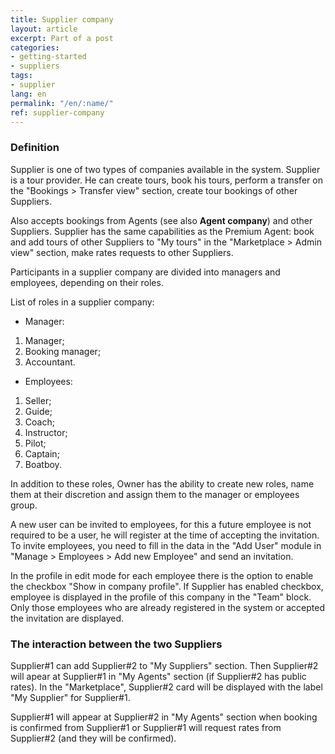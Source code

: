 ```yaml
---
title: Supplier company
layout: article
excerpt: Part of a post
categories:
- getting-started
- suppliers
tags:
- supplier
lang: en
permalink: "/en/:name/"
ref: supplier-company
---
```


### **Definition**

Supplier is one of two types of companies available in the system. Supplier is a tour provider. He can create tours, book his tours, perform a transfer on the "Bookings > Transfer view" section, create tour bookings of other Suppliers.

Also accepts bookings from Agents (see also **Agent company**) and other Suppliers. Supplier has the same capabilities as the Premium Agent: book and add tours of other Suppliers to "My tours" in the "Marketplace > Admin view" section, make rates requests to other Suppliers.

Participants in a supplier company are divided into managers and employees, depending on their roles.

List of roles in a supplier company:
- Manager:

1. Manager;
2. Booking manager;
3. Accountant.

- Employees:

1. Seller;
2. Guide;
3. Coach;
4. Instructor;
5. Pilot;
6. Captain;
7. Boatboy.

In addition to these roles, Owner has the ability to create new roles, name them at their discretion and assign them to the manager or employees group.

A new user can be invited to employees, for this a future employee is not required to be a user, he will register at the time of accepting the invitation. To invite employees, you need to fill in the data in the "Add User" module in "Manage > Employees > Add new Employee" and send an invitation.

In the profile in edit mode for each employee there is the option to enable the checkbox "Show in company profile". If Supplier has enabled checkbox, employee is displayed in the profile of this company in the "Team" block. Only those employees who are already registered in the system or accepted the invitation are displayed.

### **The interaction between the two Suppliers**

Supplier#1 can add Supplier#2 to "My Suppliers" section. Then Supplier#2 will apear at Supplier#1 in "My Agents" section (if Supplier#2 has public rates). In the "Marketplace", Supplier#2 card will be displayed with the label "My Supplier" for Supplier#1.

Supplier#1 will appear at Supplier#2 in "My Agents" section when booking is confirmed from Supplier#1 or Supplier#1 will request rates from Supplier#2 (and they will be confirmed).